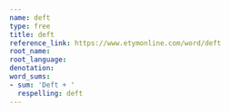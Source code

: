 ```yaml
---
name: deft
type: free
title: deft
reference_link: https://www.etymonline.com/word/deft
root_name: 
root_language: 
denotation: 
word_sums:
- sum: 'Deft + '
  respelling: deft
---
```


